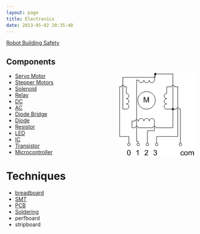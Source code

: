 ```yaml
---
layout: page
title: Electronics
date: 2013-05-02 20:35:48
---
```

<a href="/wiki/robot_building_safety.html" title="Building robots can be dangerous - tips to help your safety">Robot Building Safety</a>

## Components

<div style="float: right;"><img class="img-responsive" src="/galleries/gallery-1-common-images/138-steppermotor.png"/> </div>

* <a href="/wiki/servo_motor.html" title="A motor with built in positioning control - easily interfaced with digital systems">Servo Motor</a>
* <a href="/wiki/stepper_motors.html" title="Stepper Motors">Stepper Motors</a>
* <a href="/wiki/solenoid.html" title="Solenoid">Solenoid</a>
* <a href="/wiki/electronic_relay.html" title="An electrically activated switch">Relay</a>
* <a href="/wiki/direct_current" title="Direct Current">DC</a>
* <a href="/wiki/alternating_current" title="Alternating Current">AC</a>
* <a href="/wiki/diode_bridge.html" title="Diode Bridge">Diode Bridge</a>
* <a href="/wiki/diode.html" title="Diode">Diode</a>
* <a href="/wiki/resistor.html" title="Resistor">Resistor</a>
* <a href="/wiki/led.html" title="Light Emitting Diode">LED</a>
* <a href="/wiki/ic.html" title="Integrated Circuits">IC</a>
* <a href="/wiki/transistor.html" title="Transistor">Transistor</a>
* [Microcontroller](/wiki/microcontroller.html)

<h1 id="Techniques">Techniques</h1>

* <a href="/wiki/breadboard.html" title="breadboard">breadboard</a>
* <a href="/wiki/smt.html" title="Surface Mount Technology">SMT</a>
* <a href="/wiki/pcb.html" title="Printed Circuit Board">PCB</a>
* <a href="/wiki/soldering.html" title="The standard method of attaching connecting wires and components to a board">Soldering</a>
* perfboard
* stripboard
